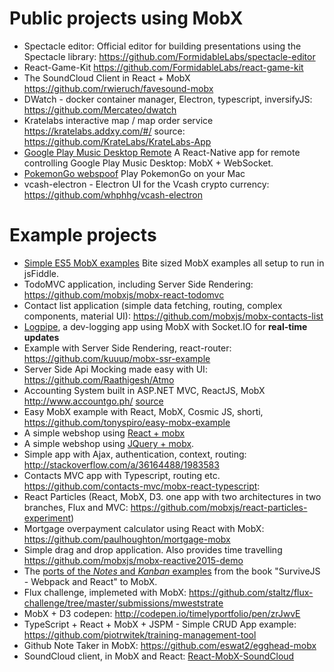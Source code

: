 # Public projects using MobX

* Spectacle editor: Official editor for building presentations using the Spectacle library: https://github.com/FormidableLabs/spectacle-editor
* React-Game-Kit https://github.com/FormidableLabs/react-game-kit
* The SoundCloud Client in React + MobX https://github.com/rwieruch/favesound-mobx
* DWatch - docker container manager, Electron, typescript, inversifyJS: https://github.com/Mercateo/dwatch
* Kratelabs interactive map / map order service https://kratelabs.addxy.com/#/ source: https://github.com/KrateLabs/KrateLabs-App
* [Google Play Music Desktop Remote](https://github.com/GPMDP/google-play-music-desktop-remote) A React-Native app for remote controlling Google Play Music Desktop: MobX + WebSocket.
* [PokemonGo webspoof](https://github.com/iam4x/pokemongo-webspoof/) Play PokemonGo on your Mac
* vcash-electron - Electron UI for the Vcash crypto currency: https://github.com/whphhg/vcash-electron

# Example projects

* [Simple ES5 MobX examples](https://github.com/mattruby/mobx-examples) Bite sized MobX examples all setup to run in jsFiddle.
* TodoMVC application, including Server Side Rendering: https://github.com/mobxjs/mobx-react-todomvc
* Contact list application (simple data fetching, routing, complex components, material UI): https://github.com/mobxjs/mobx-contacts-list
* [Logpipe](https://github.com/jeffijoe/logpipe-server), a dev-logging app using MobX with Socket.IO for **real-time updates**
* Example with Server Side Rendering, react-router: https://github.com/kuuup/mobx-ssr-example
* Server Side Api Mocking made easy with UI: https://github.com/Raathigesh/Atmo
* Accounting System built in ASP.NET MVC, ReactJS, MobX http://www.accountgo.ph/ [source](https://github.com/AccountGo/accountgo)
* Easy MobX example with React, MobX, Cosmic JS, shorti,  https://github.com/tonyspiro/easy-mobx-example
* A simple webshop using [React + mobx](https://jsfiddle.net/mweststrate/46vL0phw)
* A simple webshop using [JQuery + mobx](http://jsfiddle.net/mweststrate/vxn7qgdw).
* Simple app with Ajax, authentication, context, routing: http://stackoverflow.com/a/36164488/1983583
* Contacts MVC app with Typescript, routing etc. https://github.com/contacts-mvc/mobx-react-typescript:
* React Particles (React, MobX, D3. one app with two architectures in two branches, Flux and MVC: https://github.com/mobxjs/react-particles-experiment)
* Mortgage overpayment calculator using React with MobX: https://github.com/paulhoughton/mortgage-mobx
* Simple drag and drop application. Also provides time travelling https://github.com/mobxjs/mobx-reactive2015-demo
* The [ports of the _Notes_ and _Kanban_ examples](https://github.com/survivejs/mobx-demo) from the book "SurviveJS - Webpack and React" to MobX.
* Flux challenge, implemeted with MobX: https://github.com/staltz/flux-challenge/tree/master/submissions/mweststrate
* MobX + D3 codepen: http://codepen.io/timelyportfolio/pen/zrJwvE
* TypeScript + React + MobX + JSPM - Simple CRUD App example: https://github.com/piotrwitek/training-management-tool
* Github Note Taker in MobX: https://github.com/eswat2/egghead-mobx
* SoundCloud client, in MobX and React: [React-MobX-SoundCloud](https://github.com/rwieruch/react-mobx-soundcloud)